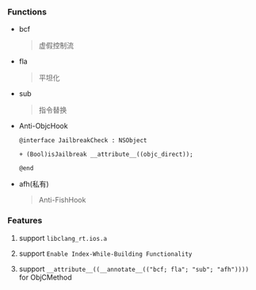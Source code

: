 ### Functions

* bcf

  > 虚假控制流

* fla

  > 平坦化

* sub

  > 指令替换
  
* Anti-ObjcHook

   ```objc
   @interface JailbreakCheck : NSObject

   + (Bool)isJailbreak __attribute__((objc_direct));

   @end
   ```

* afh(私有)

  > Anti-FishHook


### Features   

1. support `libclang_rt.ios.a`   

3. support `Enable Index-While-Building Functionality`

2. support `__attribute__((__annotate__(("bcf; fla"; "sub"; "afh"))))` for ObjCMethod

